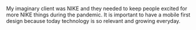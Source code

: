  My imaginary client was NIKE and they needed to keep people excited for more NIKE things during the pandemic. It is important to have a mobile first design because today technology is so relevant and growing everyday.
